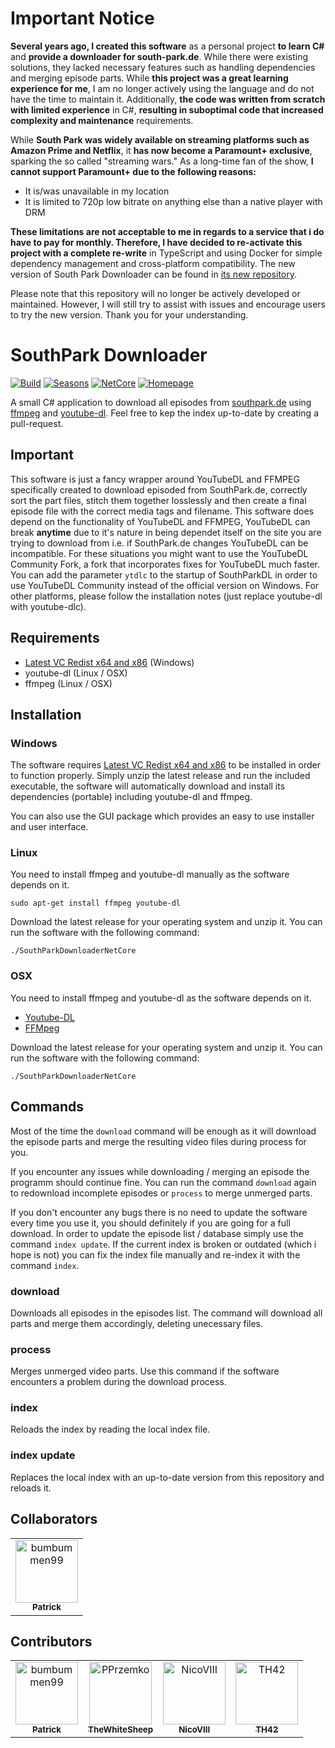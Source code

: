 # Important Notice
**Several years ago, I created this software** as a personal project **to learn C#** and **provide a downloader for south-park.de**. While there were existing solutions, they lacked necessary features such as handling dependencies and merging episode parts. While **this project was a great learning experience for me**, I am no longer actively using the language and do not have the time to maintain it. Additionally, **the code was written from scratch with limited experience** in C#, **resulting in suboptimal code that increased complexity and maintenance** requirements.

While **South Park was widely available on streaming platforms such as Amazon Prime and Netflix**, it **has now become a Paramount+ exclusive**, sparking the so called "streaming wars." As a long-time fan of the show, **I cannot support Paramount+ due to the following reasons:**
- It is/was unavailable in my location
- It is limited to 720p low bitrate on anything else than a native player with DRM

**These limitations are not acceptable to me in regards to a service that i do have to pay for monthly. Therefore, I have decided to re-activate this project with a complete re-write** in TypeScript and using Docker for simple dependency management and cross-platform compatibility. The new version of South Park Downloader can be found in [its new repository](https://github.com/bumbummen99/southpark-downloader). 

Please note that this repository will no longer be actively developed or maintained. However, I will still try to assist with issues and encourage users to try the new version. Thank you for your understanding.

# SouthPark Downloader
[![Build](https://github.com/bumbummen99/southparkdownloader/actions/workflows/Build.yml/badge.svg)](https://github.com/bumbummen99/southparkdownloader/actions/workflows/Build.yml)
[![Seasons](https://img.shields.io/badge/Seasons-24-brightgreen.svg)](https://github.com/bumbummen99/southparkdownloader)
[![NetCore](https://img.shields.io/badge/NetCore-3.1-green.svg)](https://github.com/bumbummen99/southparkdownloader)
[![Homepage](https://img.shields.io/badge/homepage-skyraptor.eu-informational.svg?style=flat&logo=appveyor)](https://skyraptor.eu)


A small C# application to download all episodes from [southpark.de](http://www.southpark.de/) using [ffmpeg](https://www.ffmpeg.org/) and [youtube-dl](https://rg3.github.io/youtube-dl/).
Feel free to kep the index up-to-date by creating a pull-request.

## Important
This software is just a fancy wrapper around YouTubeDL and FFMPEG specifically created to download episoded from SouthPark.de, correctly sort the part files, stitch them together losslessly and then create a final episode file with the correct media tags and filename.
This software does depend on the functionality of YouTubeDL and FFMPEG, YouTubeDL can break **anytime** due to it's nature in being dependet itself on the site you are trying to download from i.e. if SouthPark.de changes YouTubeDL can be incompatible. For these situations you might want to use the YouTubeDL Community Fork, a fork that incorporates fixes for YouTubeDL much faster. You can add the parameter `ytdlc` to the startup of SouthParkDL in order to use YouTubeDL Community instead of the official version on Windows. For other platforms, please follow the installation notes (just replace youtube-dl with youtube-dlc).

## Requirements
- [Latest VC Redist x64 and x86](https://docs.microsoft.com/en-us/cpp/windows/latest-supported-vc-redist?view=msvc-170) (Windows)
- youtube-dl (Linux / OSX)
- ffmpeg (Linux / OSX)

## Installation
### Windows
The software requires [Latest VC Redist x64 and x86](https://docs.microsoft.com/en-us/cpp/windows/latest-supported-vc-redist?view=msvc-170) to be installed in order to function properly.
Simply unzip the latest release and run the included executable, the software will automatically download and install its dependencies (portable) including youtube-dl and ffmpeg.

You can also use the GUI package which provides an easy to use installer and user interface.

### Linux
You need to install ffmpeg and youtube-dl manually as the software depends on it.

```
sudo apt-get install ffmpeg youtube-dl
```

Download the latest release for your operating system and unzip it. You can run the software with the following command:
```
./SouthParkDownloaderNetCore
```

### OSX
You need to install ffmpeg and youtube-dl as the software depends on it.

- [Youtube-DL](https://rg3.github.io/youtube-dl/download.html)
- [FFMpeg](https://evermeet.cx/ffmpeg/)

Download the latest release for your operating system and unzip it. You can run the software with the following command:
```
./SouthParkDownloaderNetCore
```

## Commands
Most of the time the ```download``` command will be enough as it will download the episode parts
and merge the resulting video files during process for you.

If you encounter any issues while downloading / merging an episode the programm should continue fine. You can
run the command ```download``` again to redownload incomplete episodes or ```process``` to merge unmerged parts.

If you don't encounter any bugs there is no need to update the software every time you use it, you should definitely if you are going for a full download.
In order to update the episode list / database simply use the command ```index update```. If the current index is broken or outdated (which i hope is not) you can fix 
the index file manually and re-index it with the command ```index```.

### download
Downloads all episodes in the episodes list. The command will download all parts and merge them accordingly, deleting unecessary files.

### process
Merges unmerged video parts. Use this command if the software encounters a problem during the download process.

### index
Reloads the index by reading the local index file.

### index update
Replaces the local index with an up-to-date version from this repository and reloads it.

## Collaborators

<!-- readme: collaborators -start -->
<table>
<tr>
    <td align="center">
        <a href="https://github.com/bumbummen99">
            <img src="https://avatars.githubusercontent.com/u/4533331?v=4" width="100;" alt="bumbummen99"/>
            <br />
            <sub><b>Patrick</b></sub>
        </a>
    </td></tr>
</table>
<!-- readme: collaborators -end -->

## Contributors

<!-- readme: contributors -start -->
<table>
<tr>
    <td align="center">
        <a href="https://github.com/bumbummen99">
            <img src="https://avatars.githubusercontent.com/u/4533331?v=4" width="100;" alt="bumbummen99"/>
            <br />
            <sub><b>Patrick</b></sub>
        </a>
    </td>
    <td align="center">
        <a href="https://github.com/PPrzemko">
            <img src="https://avatars.githubusercontent.com/u/38755500?v=4" width="100;" alt="PPrzemko"/>
            <br />
            <sub><b>TheWhiteSheep</b></sub>
        </a>
    </td>
    <td align="center">
        <a href="https://github.com/NicoVIII">
            <img src="https://avatars.githubusercontent.com/u/3983345?v=4" width="100;" alt="NicoVIII"/>
            <br />
            <sub><b>NicoVIII</b></sub>
        </a>
    </td>
    <td align="center">
        <a href="https://github.com/TH42">
            <img src="https://avatars.githubusercontent.com/u/24369300?v=4" width="100;" alt="TH42"/>
            <br />
            <sub><b>TH42</b></sub>
        </a>
    </td></tr>
</table>
<!-- readme: contributors -end -->
